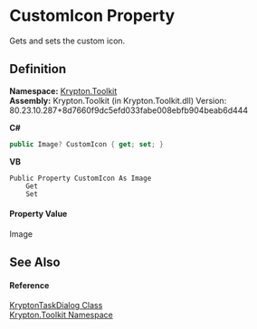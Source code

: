 # CustomIcon Property


Gets and sets the custom icon.



## Definition
**Namespace:** <a href="79d2eac2-21f4-54ff-7552-b20c33c30600.md">Krypton.Toolkit</a>  
**Assembly:** Krypton.Toolkit (in Krypton.Toolkit.dll) Version: 80.23.10.287+8d7660f9dc5efd033fabe008ebfb904beab6d444

**C#**
``` C#
public Image? CustomIcon { get; set; }
```
**VB**
``` VB
Public Property CustomIcon As Image
	Get
	Set
```



#### Property Value
Image

## See Also


#### Reference
<a href="97e66c69-bc63-6731-45d7-860bb11df4c0.md">KryptonTaskDialog Class</a>  
<a href="79d2eac2-21f4-54ff-7552-b20c33c30600.md">Krypton.Toolkit Namespace</a>  
